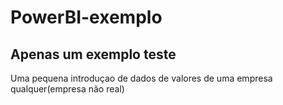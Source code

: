 # PowerBI-exemplo

## Apenas um exemplo teste 

Uma pequena introduçao de dados de valores de uma empresa qualquer(empresa não real)
